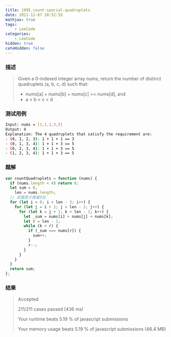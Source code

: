 ```yaml
---
title: 1995.count-special-quadruplets
date: 2021-12-07 10:52:55
mathjax: true
tags:
    - LeeCode
categories: 
    - LeeCode
hidden: true
cateHidden: false
---
```


### 描述

> Given a 0-indexed integer array nums, return the number of distinct quadruplets (a, b, c, d) such that:
> 
> - nums[a] + nums[b] + nums[c] == nums[d], and
> - a < b < c < d

### 测试用例

```bash
Input: nums = [1,1,1,3,5]
Output: 4
Explanation: The 4 quadruplets that satisfy the requirement are:
- (0, 1, 2, 3): 1 + 1 + 1 == 3
- (0, 1, 3, 4): 1 + 1 + 3 == 5
- (0, 2, 3, 4): 1 + 1 + 3 == 5
- (1, 2, 3, 4): 1 + 1 + 3 == 5
```

### 题解

```js
var countQuadruplets = function (nums) {
  if (nums.length < 4) return 0;
  let sum = 0,
    len = nums.length;
  // 后面至少保留3位
  for (let i = 0; i < len - 3; i++) {
    for (let j = i + 1; j < len - 2; j++) {
      for (let k = j + 1; k < len - 1; k++) {
        let _sum = nums[i] + nums[j] + nums[k];
        let r = len - 1;
        while (k < r) {
          if (_sum === nums[r]) {
            sum++;
          }
          r--;
        }
      }
    }
  }
  return sum;
};
```

### 结果

> Accepted
> 
> 211/211 cases passed (436 ms)
> 
> Your runtime beats 5.19 % of javascript submissions
> 
> Your memory usage beats 5.19 % of javascript submissions (46.4 MB)